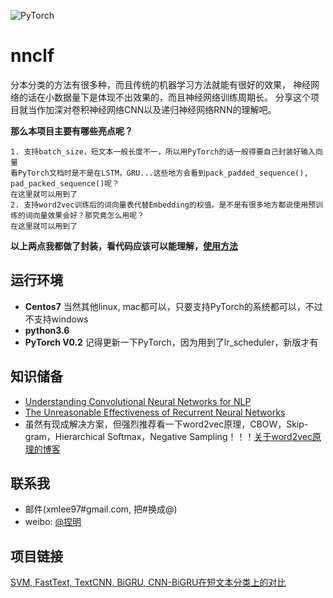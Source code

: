 ![PyTorch](https://raw.githubusercontent.com/SeanLee97/pytorch/master/docs/source/_static/img/pytorch-logo-dark.png)

# nnclf

分本分类的方法有很多种，而且传统的机器学习方法就能有很好的效果，
神经网络的话在小数据量下是体现不出效果的，而且神经网络训练周期长。
分享这个项目就当作加深对卷积神经网络CNN以及递归神经网络RNN的理解吧。

**那么本项目主要有哪些亮点呢？**

    1. 支持batch_size，短文本一般长度不一，所以用PyTorch的话一般得要自己封装好输入向量
    看PyTorch文档时是不是在LSTM，GRU...这些地方会看到pack_padded_sequence(), pad_packed_sequence()呢？
    在这里就可以用到了
    2. 支持word2vec训练后的词向量表代替Embedding的权值。是不是有很多地方都说使用预训练的词向量效果会好？那究竟怎么用呢？
    在这里就可以用到了

**以上两点我都做了封装，看代码应该可以能理解，[使用方法](https://github.com/SeanLee97/nnclf/blob/master/Usage.ipynb)**


## 运行环境

* **Centos7**   当然其他linux, mac都可以，只要支持PyTorch的系统都可以，不过不支持windows
* **python3.6** 
* **PyTorch V0.2** 记得更新一下PyTorch，因为用到了lr_scheduler，新版才有

## 知识储备

* [Understanding Convolutional Neural Networks for NLP](http://www.wildml.com/2015/11/understanding-convolutional-neural-networks-for-nlp/)
* [The Unreasonable Effectiveness of Recurrent Neural Networks](http://karpathy.github.io/2015/05/21/rnn-effectiveness/)
* 虽然有现成解决方案，但强烈推荐看一下word2vec原理，CBOW，Skip-gram，Hierarchical Softmax，Negative Sampling！！！[关于word2vec原理的博客](http://blog.csdn.net/itplus/article/details/37969519)

## 联系我
* 邮件(xmlee97#gmail.com, 把#换成@)
* weibo: [@捏明](http://weibo.com/littlelxm)

## 项目链接
[SVM, FastText, TextCNN, BiGRU, CNN-BiGRU在短文本分类上的对比](https://github.com/SeanLee97/short-text-classification#short-text-classification)
